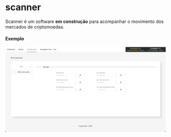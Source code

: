 # scanner
Scanner é um software **em construção** para acompanhar o movimento dos mercados de criptomoedas.

#### Exemplo
![Front](https://github.com/andrewunifei/scanner/blob/main/front-end/recursos/front-end.png)
